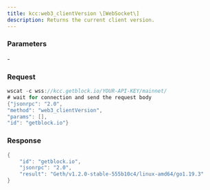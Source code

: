 ```yaml
---
title: kcc:web3_clientVersion \[WebSocket\]
description: Returns the current client version.
---
```


### Parameters


\-

### Request

``` java
wscat -c wss://kcc.getblock.io/YOUR-API-KEY/mainnet/ 
# wait for connection and send the request body 
{"jsonrpc": "2.0",
"method": "web3_clientVersion",
"params": [],
"id": "getblock.io"}
```

###  Response

``` java
{
    "id": "getblock.io",
    "jsonrpc": "2.0",
    "result": "Geth/v1.2.0-stable-555b10c4/linux-amd64/go1.19.3"
}
```

